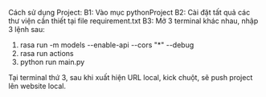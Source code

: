 Cách sử dụng Project:
B1: Vào mục pythonProject
B2: Cài đặt tất quả các thư viện cần thiết tại file requirement.txt
B3: Mở 3 terminal khác nhau, nhập 3 lệnh sau:
1. rasa run -m models --enable-api --cors "*" --debug
2. rasa run actions
3. python run main.py

Tại terminal thứ 3, sau khi xuất hiện URL local, kick chuột, sẽ push project lên website local. 
